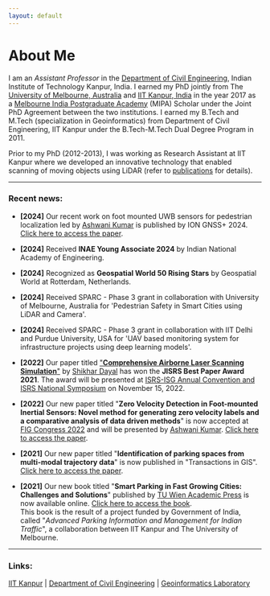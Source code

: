 ```yaml
---
layout: default
---
```

# About Me
I am an _Assistant Professor_ in the [Department of Civil Engineering](https://www.iitk.ac.in/ce), Indian Institute of Technology Kanpur, India. I earned my PhD jointly from The [University of Melbourne, Australia](https://www.unimelb.edu.au/) and [IIT Kanpur, India](https://www.iitk.ac.in/) in the year 2017 as a [Melbourne India Postgraduate Academy](https://mipa.unimelb.edu.au/) (MIPA) Scholar under the Joint PhD Agreement between the two institutions. I earned my B.Tech and M.Tech (specialization in Geoinformatics) from Department of Civil Engineering, IIT Kanpur under the B.Tech-M.Tech Dual Degree Program in 2011.

Prior to my PhD (2012-2013), I was working as Research Assistant at IIT Kanpur where we developed an innovative technology that enabled scanning of moving objects using LiDAR (refer to [publications](./publications.html) for details).

* * *
### Recent news:
* **[2024]** Our recent work on foot mounted UWB sensors for pedestrian localization led by [Ashwani Kumar](https://www.linkedin.com/in/ashwani-kumar-a54609105/) is published by ION GNSS+ 2024. [Click here to access the paper](https://www.ion.org/publications/abstract.cfm?articleID=19776).

* **[2024]** Received **INAE Young Associate 2024** by Indian National Academy of Engineering.

* **[2024]** Recognized as **Geospatial World 50 Rising Stars** by Geospatial World at Rotterdam, Netherlands. 

* **[2024]** Received SPARC - Phase 3 grant in collaboration with University of Melbourne, Australia for 'Pedestrian Safety in Smart Cities using LiDAR and Camera'.
  
* **[2024]** Received SPARC - Phase 3 grant in collaboration with IIT Delhi and Purdue University, USA for 'UAV based monitoring system for infrastructure projects using deep learning models'.
  
* **[2022]** Our paper titled ["**Comprehensive Airborne Laser Scanning Simulation**"](https://link.springer.com/article/10.1007/s12524-021-01334-5) by [Shikhar Dayal](https://in.linkedin.com/in/shikhardayal24) has won the **JISRS Best Paper Award 2021**. The award will be presented at [ISRS-ISG Annual Convention and ISRS National Symposium](https://geosmartindia.net/2022/index.html) on November 15, 2022.

* **[2022]** Our new paper titled "**Zero Velocity Detection in Foot-mounted Inertial Sensors: Novel method for generating zero velocity labels and a comparative analysis of data driven methods**" is now accepted at [FIG Congress 2022](https://www.fig.net/fig2022/) and will be presented by [Ashwani Kumar](https://www.linkedin.com/in/ashwani-kumar-a54609105/). [Click here to access the paper](https://www.fig.net/resources/proceedings/fig_proceedings/fig2022/papers/ts04g/TS04G_kumar_singh_et_al_11541.pdf).

* **[2021]** Our new paper titled "**Identification of parking spaces from multi-modal trajectory data**" is now published in "Transactions in GIS". [Click here to access the paper](https://onlinelibrary.wiley.com/doi/abs/10.1111/tgis.12811).

* **[2021]** Our new book titled "**Smart Parking in Fast Growing Cities: Challenges and Solutions**" published by [TU Wien Academic Press](https://www.tuwien.at/academicpress/) is now available online. [Click here to access the book](https://www.tuwien.at/academicpress/en/product/smart-parking-in-fast-growing-cities-ebook/).<br>
This book is the result of a project funded by Government of India, called "_Advanced Parking Information and Management for Indian Traffic_", a collaboration between IIT Kanpur and The University of Melbourne.


* * *
### Links:
[IIT Kanpur](https://www.iitk.ac.in/)&nbsp;|&nbsp;[Department of Civil Engineering](https://www.iitk.ac.in/ce)&nbsp;|&nbsp;[Geoinformatics Laboratory](https://gi-iitk.github.io/)
